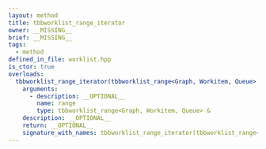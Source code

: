```yaml
---
layout: method
title: tbbworklist_range_iterator
owner: __MISSING__
brief: __MISSING__
tags:
  - method
defined_in_file: worklist.hpp
is_ctor: true
overloads:
  tbbworklist_range_iterator(tbbworklist_range<Graph, Workitem, Queue> &):
    arguments:
      - description: __OPTIONAL__
        name: range
        type: tbbworklist_range<Graph, Workitem, Queue> &
    description: __OPTIONAL__
    return: __OPTIONAL__
    signature_with_names: tbbworklist_range_iterator(tbbworklist_range<Graph, Workitem, Queue> & range)
---
```


